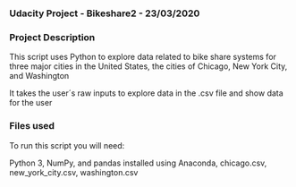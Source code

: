 ### Udacity Project - Bikeshare2 - 23/03/2020

### Project Description
This script uses Python to explore data related to bike share systems for three major cities in the United States, the cities of Chicago, New York City, and Washington

It takes the user´s raw inputs to explore data in the .csv file and show data for the user  
 
### Files used
To run this script you will need:

Python 3, NumPy, and pandas installed using Anaconda, chicago.csv, new_york_city.csv, washington.csv

